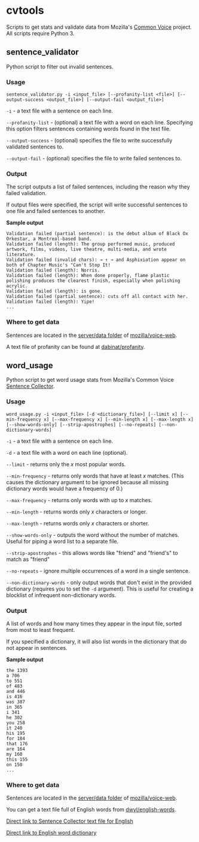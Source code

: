 # cvtools

Scripts to get stats and validate data from Mozilla's [Common Voice](https://voice.mozilla.org) project. All scripts require Python 3.

## sentence_validator

Python script to filter out invalid sentences.

### Usage

~~~~
sentence_validator.py -i <input_file> [--profanity-list <file>] [--output-success <output_file>] [--output-fail <output_file>]
~~~~

`-i` - a text file with a sentence on each line.

`--profanity-list` - (optional) a text file with a word on each line. Specifying this option filters sentences containing words found in the text file.

`--output-success` - (optional) specifies the file to write successfully validated sentences to.

`--output-fail` - (optional) specifies the file to write failed sentences to.

### Output

The script outputs a list of failed sentences, including the reason why they failed validation.

If output files were specified, the script will write successful sentences to one file and failed sentences to another.

**Sample output**

~~~~Validation failed (length): Ver Tanzt?
Validation failed (partial sentence): is the debut album of Black Ox Orkestar, a Montreal-based band.
Validation failed (length): The group performed music, produced artwork, films, videos, live theatre, multi-media, and wrote literature.
Validation failed (invalid chars): → ↑ → and Asphixiation appear on both of Chapter Music's "Can't Stop It!
Validation failed (length): Norris.
Validation failed (length): When done properly, flame plastic polishing produces the clearest finish, especially when polishing acrylic.
Validation failed (length): is gone.
Validation failed (partial sentence): cuts off all contact with her.
Validation failed (length): Yipe!
...
~~~~

### Where to get data

Sentences are located in the [server/data folder](https://github.com/mozilla/voice-web/tree/master/server/data) of [mozilla/voice-web](https://github.com/mozilla/voice-web).

A text file of profanity can be found at [dabinat/profanity](https://github.com/dabinat/profanity).

## word_usage

Python script to get word usage stats from Mozilla's Common Voice [Sentence Collector](https://common-voice.github.io/sentence-collector/#/).

### Usage

~~~~
word_usage.py -i <input_file> [-d <dictionary_file>] [--limit x] [--min-frequency x] [--max-frequency x] [--min-length x] [--max-length x] [--show-words-only] [--strip-apostrophes] [--no-repeats] [--non-dictionary-words]
~~~~

`-i` - a text file with a sentence on each line.

`-d` - a text file with a word on each line (optional).

`--limit` - returns only the *x* most popular words.

`--min-frequency` - returns only words that have at least *x* matches. (This causes the dictionary argument to be ignored because all missing dictionary words would have a frequency of 0.)

`--max-frequency` - returns only words with up to *x* matches.

`--min-length` - returns words only *x* characters or longer.

`--max-length` - returns words only *x* characters or shorter.

`--show-words-only` - outputs the word without the number of matches. Useful for piping a word list to a separate file.

`--strip-apostrophes` - this allows words like "friend" and "friend's" to match as "friend"

`--no-repeats` - ignore multiple occurrences of a word in a single sentence.

`--non-dictionary-words` - only output words that don't exist in the provided dictionary (requires you to set the `-d` argument). This is useful for creating a blocklist of infrequent non-dictionary words.

### Output

A list of words and how many times they appear in the input file, sorted from most to least frequent.

If you specified a dictionary, it will also list words in the dictionary that do not appear in sentences.

**Sample output**

~~~~
the 1393
a 706
to 551
of 483
and 446
is 416
was 387
in 365
i 341
he 302
you 258
it 240
his 195
for 184
that 176
are 164
my 160
this 155
on 150
...
~~~~

### Where to get data

Sentences are located in the [server/data folder](https://github.com/mozilla/voice-web/tree/master/server/data) of [mozilla/voice-web](https://github.com/mozilla/voice-web).

You can get a text file full of English words from [dwyl/english-words](https://github.com/dwyl/english-words). 

[Direct link to Sentence Collector text file for English](https://raw.githubusercontent.com/mozilla/voice-web/master/server/data/en/sentence-collector.txt)

[Direct link to English word dictionary](https://raw.githubusercontent.com/dwyl/english-words/master/words.txt)
